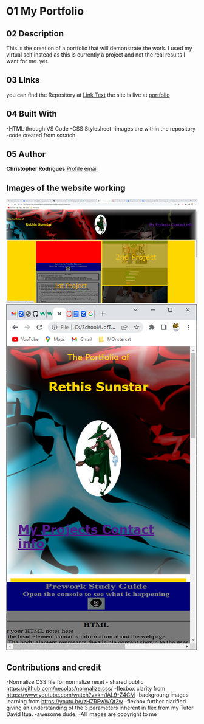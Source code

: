 # 01 My Portfolio

## 02 Description
This is the creation of a portfolio that will demonstrate the work.  I used my virtual self instead as this is currently a project and not the real results I want for me. yet. 

## 03 LInks
you can find the Repository at [Link Text](https://github.com/rethissunstar/portfolio01)
the site is live at [portfolio](https://rethissunstar.github.io/portfolio01/)

## 04 Built With
-HTML through VS Code
-CSS Stylesheet
-images are within the repository
-code created from scratch

## 05 Author
**Christopher Rodrigues**
[Profile](https://github.com/rethissunstar)
[email][def]

[def]: rethissunstar@gmail.com

## Images of the website working
![screenshot of the the site working on web browser](https://github.com/rethissunstar/portfolio01/blob/main/assets/images/screen001web.png)
![screenshot of the the site working on web browser](https://github.com/rethissunstar/portfolio01/blob/main/assets/images/screen002mobile.png)

## Contributions and credit
-Normalize CSS file for normalize reset - shared public https://github.com/necolas/normalize.css/
-flexbox clarity from
https://www.youtube.com/watch?v=km1AL9-Z4CM
-backgroung images learning from
https://youtu.be/zHZRFwWQt2w
-flexbox further clarified giving an understanding of the 3 parameters inherent in flex from my Tutor David Itua. -awesome dude.
-All images are copyright to me
